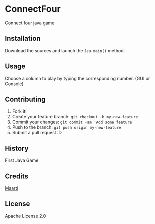 # ConnectFour
Connect four java game

## Installation

Download the sources and launch the `Jeu.main()` method.

## Usage

Choose a column to play by typing the corresponding number. (GUI or Console)

## Contributing

1. Fork it!
2. Create your feature branch: `git checkout -b my-new-feature`
3. Commit your changes: `git commit -am 'Add some feature'`
4. Push to the branch: `git push origin my-new-feature`
5. Submit a pull request :D

## History

First Java Game

## Credits

[Maarti](http://maarti.net)

## License

Apache License 2.0

